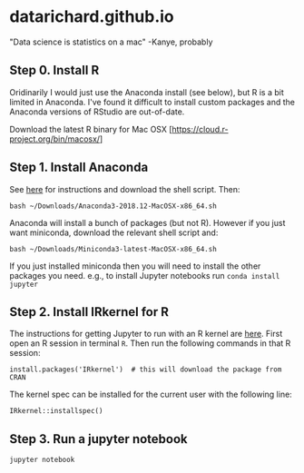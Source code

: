 # datarichard.github.io
"Data science is statistics on a mac" -Kanye, probably

## Step 0. Install R
Oridinarily I would just use the Anaconda install (see below), but R is a bit limited in Anaconda. I've found it difficult to install custom packages and the Anaconda versions of RStudio are out-of-date.

Download the latest R binary for Mac OSX [https://cloud.r-project.org/bin/macosx/]
  
## Step 1. Install Anaconda  
See [here](https://conda.io/docs/user-guide/install/macos.html) for instructions and download the shell script. Then:  
```
bash ~/Downloads/Anaconda3-2018.12-MacOSX-x86_64.sh
```  

Anaconda will install a bunch of packages (but not R). However if you just want miniconda, download the relevant shell script and:
```
bash ~/Downloads/Miniconda3-latest-MacOSX-x86_64.sh
```  

If you just installed miniconda then you will need to install the other packages you need. e.g., to install Jupyter notebooks run `conda install jupyter`  

## Step 2. Install IRkernel for R  
The instructions for getting Jupyter to run with an R kernel are [here](https://irkernel.github.io/installation/). First open an R session in terminal `R`. Then run the following commands in that R session:  

```
install.packages('IRkernel')  # this will download the package from CRAN
```  
The kernel spec can be installed for the current user with the following line:
```
IRkernel::installspec()
```  

## Step 3. Run a jupyter notebook  
```
jupyter notebook
```
